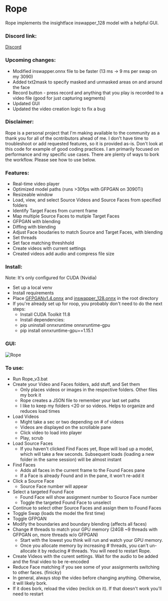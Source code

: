 # Rope
Rope implements the insightface inswapper_128 model with a helpful GUI.

### Discord link: ###
[Discord](https://discord.gg/HAKNAxZT)

### Upcoming changes: ###
* Modified inswapper.onnx file to be faster (13 ms -> 9 ms per swap on my 3090)
* Added txt2mask to specify masked and unmasked areas on and around the face
* Record button - press record and anything that you play is recorded to a video file (good for just capturing segments)
* Updated GUI
* Updated the video creation logic to fix a bug
  
### Disclaimer: ###
Rope is a personal project that I'm making available to the community as a thank you for all of the ocntributors ahead of me. I don't have time to troubleshoot or add requested features, so it is provided as-is. Don't look at this code for example of good coding practices. I am primarily focused on performance and my specific use cases. There are plenty of ways to bork the workflow. Please see how to use below.

### Features: ###
* Real-time video player
* Optimized model paths (runs >30fps with GFPGAN on 3090Ti)
* Resizeable window
* Load, view, and select Source Videos and Source Faces from specified folders
* Identify Target Faces from current frame
* Map multiple Source Faces to mutiple Target Faces
* GFPGAN with blending
* Diffing with blending
* Adjust Face boudaries to match Source and Target Faces, with blending
* Set threads
* Set face matching threshhold
* Create videos with current settings
* Created videos add audio and compress file size
  
### Install: ###
Note: It's only configured for CUDA (Nvidia)
* Set up a local venv
* Install requirements
* Place [GFPGANv1.4.onnx](https://github.com/Hillobar/Rope/releases/download/Model_files/GFPGANv1.4.onnx)  and [inswapper_128.onnx](https://github.com/Hillobar/Rope/releases/download/Model_files/inswapper_128.onnx) in the root directory
* If you're already set up for roop, you probably don't need to do the next steps:
  * Install CUDA Toolkit 11.8
  * Install dependencies:
  * pip uninstall onnxruntime onnxruntime-gpu
  * pip install onnxruntime-gpu==1.15.1

### GUI: ###
![Rope](https://github.com/Hillobar/Rope/assets/63615199/bbb60010-0e36-40f3-9069-638d45a07515)


### To use: ###
* Run Rope_v3.bat
* Create your Video and Faces folders, add stuff, and Set them
  * Only places videos or images in the respective folders. Other files my bork it
  * Rope creates a JSON file to remember your last set paths
  * I like to keep my folders <20 or so videos. Helps to organize and reduces load times
* Load Videos
  * Might take a sec or two depending on # of videos
  * Videos are displayed on the scrollable pane
  * Click video to load into player
  * Play, scrub
* Load Source Faces
  * If you haven't clicked Find Faces yet, Rope will load up a model, which will take a few seconds. Subsequent loads (loading a new folder in the same session) will be almost instant
* Find Faces
  * Adds all faces in the current frame to the Found Faces pane
  * If a Face is already Found and in the pane, it won't re-add it
* Click a Source Face
  * Source Face number will appear
* Select a targeted Found Face
  * Found Face will show assignment number to Source Face number
  * Toggle the targeted Found Face to unselect
* Continue to select other Source Faces and assign them to Found Faces
* Toggle Swap (loads the model the first time)
* Toggle GFPGAN
* Modify the boundaries and boundary blending (affects all faces)
* Change # threads to match your GPU memory (24GB ~9 threads with GFPGAN on, more threads w/o GFPGAN)
  * Start with the lowest you think will run and watch your GPU memory.
  * Once you allocate memory by increasing # threads, you can't un-allocate it by reducing # threads. You will need to restart Rope.
* Create Videos with the curent settings. Wait for the audio to be added and the final video to be re-encoded
* Reduce Face matching if you see some of your assignments switching to other faces. (finicky)
* In general, always stop the video before changing anything. Otherwise, it will likely bork.
* If it does bork, reload the video (reclick on it). If that doesn't work you'll need to restart
  
